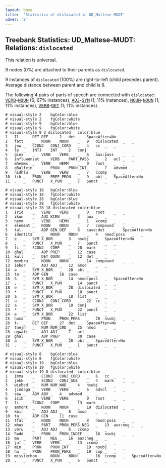 ```yaml
---
layout: base
title:  'Statistics of dislocated in UD_Maltese-MUDT'
udver: '2'
---
```


## Treebank Statistics: UD_Maltese-MUDT: Relations: `dislocated`

This relation is universal.

9 nodes (0%) are attached to their parents as `dislocated`.

9 instances of `dislocated` (100%) are right-to-left (child precedes parent).
Average distance between parent and child is 8.

The following 4 pairs of parts of speech are connected with `dislocated`: <tt><a href="mt_mudt-pos-VERB.html">VERB</a></tt>-<tt><a href="mt_mudt-pos-NOUN.html">NOUN</a></tt> (6; 67% instances), <tt><a href="mt_mudt-pos-ADJ.html">ADJ</a></tt>-<tt><a href="mt_mudt-pos-SYM.html">SYM</a></tt> (1; 11% instances), <tt><a href="mt_mudt-pos-NOUN.html">NOUN</a></tt>-<tt><a href="mt_mudt-pos-NOUN.html">NOUN</a></tt> (1; 11% instances), <tt><a href="mt_mudt-pos-VERB.html">VERB</a></tt>-<tt><a href="mt_mudt-pos-DET.html">DET</a></tt> (1; 11% instances).


~~~ conllu
# visual-style 2	bgColor:blue
# visual-style 2	fgColor:white
# visual-style 9	bgColor:blue
# visual-style 9	fgColor:white
# visual-style 9 2 dislocated	color:blue
1	Il-	_	DET	DEF	_	2	det	_	SpaceAfter=No
2	fatt	_	NOUN	NOUN	_	9	dislocated	_	_
3	jew	_	CCONJ	CONJ_CORD	_	4	cc	_	_
4	le	_	INTJ	INT	_	2	conj	_	_
5	ġiex	_	VERB	VERB	_	6	aux:pass	_	_
6	influwenzat	_	VERB	PART_PASS	_	2	acl	_	_
7	mhemmx	_	VERB	HEMM	_	0	root	_	_
8	għalfejn	_	PRON	PRON_INT	_	7	advmod	_	_
9	nidħlu	_	VERB	VERB	_	7	ccomp	_	_
10	fih	_	PRON	PREP_PRON	_	9	obl	_	SpaceAfter=No
11	.	_	PUNCT	X_PUN	_	7	punct	_	_

~~~


~~~ conllu
# visual-style 18	bgColor:blue
# visual-style 18	fgColor:white
# visual-style 28	bgColor:blue
# visual-style 28	fgColor:white
# visual-style 28 18 dislocated	color:blue
1	Irid	_	VERB	VERB	_	0	root	_	_
2	ikun	_	AUX	KIEN	_	3	aux	_	_
3	hemm	_	VERB	HEMM	_	1	xcomp	_	_
4	element	_	NOUN	NOUN	_	7	compound	_	_
5	tal-	_	ADP	GEN_DEF	_	6	case:det	_	SpaceAfter=No
6	identità	_	NOUN	NOUN	_	4	nmod:poss	_	_
7	e	_	SYM	X_BOR	_	3	nsubj	_	SpaceAfter=No
8	,	_	PUNCT	X_PUN	_	7	punct	_	_
9	li	_	SCONJ	COMP	_	28	mark	_	_
10	għal	_	ADP	PREP	_	12	case	_	_
11	kull	_	DET	QUAN	_	12	det	_	_
12	membru	_	NOUN	NOUN	_	14	compound	_	_
13	ieħor	_	ADJ	ADJ	_	12	amod	_	_
14	a	_	SYM	X_BOR	_	28	obl	_	_
15	ta'	_	ADP	GEN	_	16	case	_	_
16	S	_	SYM	X_BOR	_	14	nmod:poss	_	SpaceAfter=No
17	,	_	PUNCT	X_PUN	_	14	punct	_	_
18	e	_	SYM	X_BOR	_	28	dislocated	_	_
19	*	_	PUNCT	X_PUN	_	18	punct	_	_
20	a	_	SYM	X_BOR	_	18	list	_	_
21	u	_	CCONJ	CONJ_CORD	_	22	cc	_	_
22	a	_	SYM	X_BOR	_	18	conj	_	_
23	*	_	PUNCT	X_PUN	_	22	punct	_	_
24	e	_	SYM	X_BOR	_	22	list	_	_
25	huma	_	PRON	PRON_PERS	_	28	nsubj	_	_
26	t-	_	DET	DEF	_	27	det	_	SpaceAfter=No
27	tnejn	_	NUM	NUM_CRD	_	25	nmod	_	_
28	ugwali	_	ADJ	ADJ	_	7	acl	_	_
29	għal	_	ADP	PREP	_	30	case	_	_
30	a	_	SYM	X_BOR	_	28	obl	_	SpaceAfter=No
31	.	_	PUNCT	X_PUN	_	1	punct	_	_

~~~


~~~ conllu
# visual-style 8	bgColor:blue
# visual-style 8	fgColor:white
# visual-style 19	bgColor:blue
# visual-style 19	fgColor:white
# visual-style 19 8 dislocated	color:blue
1	Imma	_	CCONJ	CONJ_CORD	_	6	cc	_	_
2	jekk	_	SCONJ	CONJ_SUB	_	4	mark	_	_
3	wieħed	_	NUM	NUM_WHD	_	4	nsubj	_	_
4	jindaga	_	VERB	VERB	_	6	advcl	_	_
5	sew	_	ADV	ADV	_	4	advmod	_	_
6	isib	_	VERB	VERB	_	0	root	_	_
7	li	_	SCONJ	COMP	_	13	mark	_	_
8	ammont	_	NOUN	NOUN	_	19	dislocated	_	_
9	kbir	_	ADJ	ADJ	_	8	amod	_	_
10	ta'	_	ADP	GEN	_	11	case	_	_
11	tfal	_	NOUN	NOUN	_	8	nmod:poss	_	_
12	mhux	_	PART	PRON_PERS_NEG	_	13	aux:neg	_	_
13	veru	_	ADJ	ADJ	_	6	ccomp	_	_
14	ħadd	_	PRON	PRON_INDEF	_	16	nsubj	_	_
15	ma	_	PART	NEG	_	16	aux:neg	_	_
16	jaf	_	VERB	VERB	_	13	ccomp	_	_
17	min	_	PRON	PRON_INT	_	19	nsubj	_	_
18	hu	_	PRON	PRON_PERS	_	19	cop	_	_
19	missierhom	_	NOUN	NOUN	_	16	ccomp	_	SpaceAfter=No
20	.	_	PUNCT	X_PUN	_	6	punct	_	_

~~~


